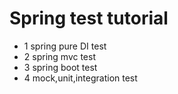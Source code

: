 
# Spring test tutorial

- 1 spring pure DI test
- 2 spring mvc test
- 3 spring boot test
- 4 mock,unit,integration test

